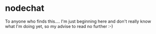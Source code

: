 # nodechat

To anyone who finds this.... I'm just beginning here and don't really know what I'm doing yet, so my advise to read no further :-)
